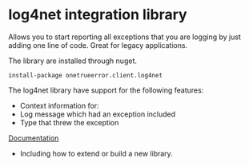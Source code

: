 log4net integration library
================

Allows you to start reporting all exceptions that you are logging by just adding one line of code. Great for legacy applications.

The library are installed through nuget.

    install-package onetrueerror.client.log4net

The log4net library have support for the following features:

* Context information for:
 * Log message which had an exception included
 * Type that threw the exception


[Documentation](http://onetrueerror.com/documentation/client) 
- Including how to extend or build a new library.

